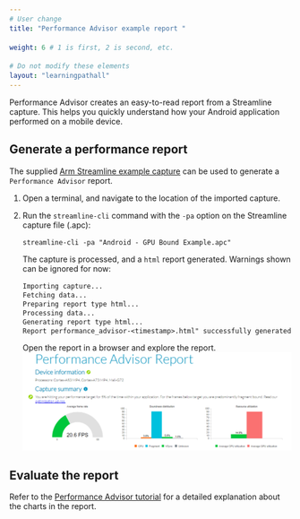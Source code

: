 ```yaml
---
# User change
title: "Performance Advisor example report "

weight: 6 # 1 is first, 2 is second, etc.

# Do not modify these elements
layout: "learningpathall"
---
```

Performance Advisor creates an easy-to-read report from a Streamline capture. This helps you quickly understand how your Android application performed on a mobile device.

## Generate a performance report

The supplied [Arm Streamline example capture](/learning-paths/mobile-graphics-and-gaming/ams/streamline_example/) can be used to generate a `Performance Advisor` report.

1. Open a terminal, and navigate to the location of the imported capture.

1. Run the `streamline-cli` command with the `-pa` option on the Streamline capture file (.apc):
    ```command
    streamline-cli -pa "Android - GPU Bound Example.apc"
    ```
    The capture is processed, and a `html` report generated. Warnings shown can be ignored for now:
    ```output
    Importing capture...
    Fetching data...
    Preparing report type html...
    Processing data...
    Generating report type html...
    Report performance_advisor-<timestamp>.html" successfully generated
    ```
    Open the report in a browser and explore the report.
    ![Performance Advisor #center](images/pa.png "Performance Advisor report")

## Evaluate the report

Refer to the [Performance Advisor tutorial](https://developer.arm.com/documentation/102478/latest/Example-Performance-Advisor-report) for a detailed explanation about the charts in the report.
